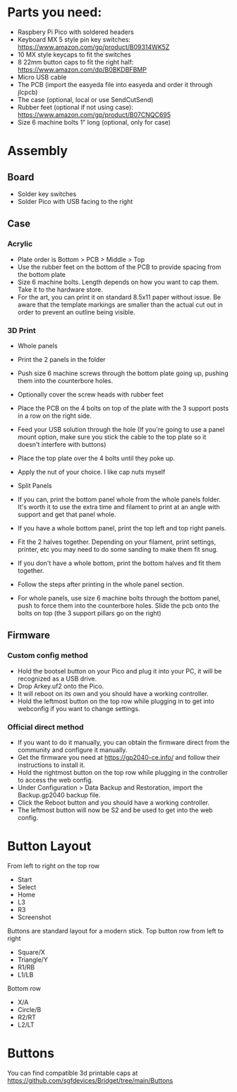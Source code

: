 # Parts you need:
- Raspbery Pi Pico with soldered headers
- Keyboard MX 5 style pin key switches: https://www.amazon.com/gp/product/B09314WK5Z
- 10 MX style keycaps to fit the switches
- 8 22mm button caps to fit the right half: https://www.amazon.com/dp/B0BKDBFBMP
- Micro USB cable
- The PCB (import the easyeda file into easyeda and order it through jlcpcb)
- The case (optional, local or use SendCutSend)
- Rubber feet (optional if not using case): https://www.amazon.com/gp/product/B07CNQC695	
- Size 6 machine bolts 1" long (optional, only for case)

# Assembly
## Board
- Solder key switches
- Solder Pico with USB facing to the right

## Case
### Acrylic
- Plate order is Bottom > PCB > Middle > Top
- Use the rubber feet on the bottom of the PCB to provide spacing from the bottom plate
- Size 6 machine bolts. Length depends on how you want to cap them. Take it to the hardware store. 
- For the art, you can print it on standard 8.5x11 paper without issue. Be aware that the template markings are smaller than  the actual cut out in order to prevent an outline being visible. 
  
### 3D Print
- Whole panels
- Print the 2 panels in the folder
- Push size 6 machine screws through the bottom plate going up, pushing them into the counterbore holes.
- Optionally cover the screw heads with rubber feet
- Place the PCB on the 4 bolts on top of the plate with the 3 support posts in a row on the right side.
- Feed your USB solution through the hole (If you're going to use a panel mount option, make sure you stick the cable to the top plate so it doesn't interfere with buttons)
- Place the top plate over the 4 bolts until they poke up.
- Apply the nut of your choice. I like cap nuts myself

- Split Panels
- If you can, print the bottom panel whole from the whole panels folder. It's worth it to use the extra time and filament to print at an angle with support and get that panel whole.
- If you have a whole bottom panel, print the top left and top right panels.
- Fit the 2 halves together. Depending on your filament, print settings, printer, etc you may need to do some sanding to make them fit snug. 
- If you don't have a whole bottom, print the bottom halves and fit them together.
- Follow the steps after printing in the whole panel section.


- For whole panels, use size 6 machine bolts through the bottom panel, push to force them into the counterbore holes. Slide the pcb onto the bolts on top (the 3 support pillars go on the right)

## Firmware
### Custom config method
- Hold the bootsel button on your Pico and plug it into your PC, it will be recognized as a USB drive.
- Drop Arkey.uf2 onto the Pico. 
- It will reboot on its own and you should have a working controller.
- Hold the leftmost button on the top row while plugging in to get into webconfig if you want to change settings. 

### Official direct method
- If you want to do it manually, you can obtain the firmware direct from the community and configure it manually.
- Get the firmware you need at https://gp2040-ce.info/ and follow their instructions to install it.
- Hold the rightmost button on the top row while plugging in the controller to access the web config.
- Under Configuration > Data Backup and Restoration, import the Backup.gp2040 backup file.
- Click the Reboot button and you should have a working controller.
- The leftmost button will now be S2 and be used to get into the web config. 

# Button Layout
From left to right on the top row
- Start
- Select 
- Home
- L3
- R3
- Screenshot

Buttons are standard layout for a modern stick. 
Top button row from left to right
- Square/X
- Triangle/Y
- R1/RB
- L1/LB

Bottom row
- X/A
- Circle/B
- R2/RT
- L2/LT


# Buttons
You can find compatible 3d printable caps at https://github.com/sgfdevices/Bridget/tree/main/Buttons
